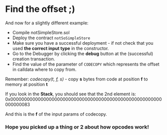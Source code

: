 # Find the offset ;)

And now for a slightly different example:

- Compile notSimpleStore.sol
- Deploy the contract `notSoSimpleStore`
- Make sure you have a successful deployment - if not check that you used **the correct input type** in the constructor.
- Go to the Debugger by clicking the **debug** button at the (successful) creation transaction.
- Find the value of the parameter of `CODECOPY` which represents the offset in calldata where to copy from.

Remember: _codecopy(t, f, s)_ - copy **s** bytes from code at position **f** to memory at position **t**

If you look in the **Stack**, you should see that the 2nd element is:
0x0000000000000000000000000000000000000000000000000000000000000083

And this is the **f** of the input params of codecopy.

### Hope you picked up a thing or 2 about how opcodes work!